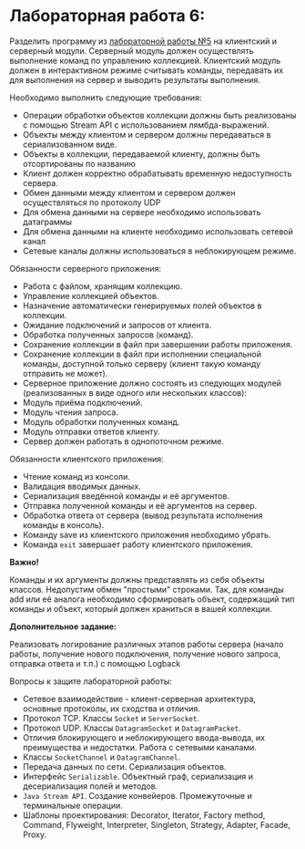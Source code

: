 # Лабораторная работа 6: 

Разделить программу из [лабораторной работы №5](lab5.md) на клиентский и серверный модули. Серверный модуль должен осуществлять 
выполнение команд по управлению коллекцией. Клиентский модуль должен в интерактивном режиме считывать команды, передавать 
их для выполнения на сервер и выводить результаты выполнения.

Необходимо выполнить следующие требования:

- Операции обработки объектов коллекции должны быть реализованы с помощью Stream API с использованием лямбда-выражений.
- Объекты между клиентом и сервером должны передаваться в сериализованном виде.
- Объекты в коллекции, передаваемой клиенту, должны быть отсортированы по названию
- Клиент должен корректно обрабатывать временную недоступность сервера.
- Обмен данными между клиентом и сервером должен осуществляться по протоколу UDP
- Для обмена данными на сервере необходимо использовать датаграммы
- Для обмена данными на клиенте необходимо использовать сетевой канал
- Сетевые каналы должны использоваться в неблокирующем режиме.

Обязанности серверного приложения:

- Работа с файлом, хранящим коллекцию.
- Управление коллекцией объектов.
- Назначение автоматически генерируемых полей объектов в коллекции.
- Ожидание подключений и запросов от клиента.
- Обработка полученных запросов (команд).
- Сохранение коллекции в файл при завершении работы приложения.
- Сохранение коллекции в файл при исполнении специальной команды, доступной только серверу (клиент такую команду отправить не может).
- Серверное приложение должно состоять из следующих модулей (реализованных в виде одного или нескольких классов):
- Модуль приёма подключений.
- Модуль чтения запроса.
- Модуль обработки полученных команд.
- Модуль отправки ответов клиенту.
- Сервер должен работать в однопоточном режиме.

Обязанности клиентского приложения:

- Чтение команд из консоли.
- Валидация вводимых данных.
- Сериализация введённой команды и её аргументов.
- Отправка полученной команды и её аргументов на сервер.
- Обработка ответа от сервера (вывод результата исполнения команды в консоль).
- Команду save из клиентского приложения необходимо убрать.
- Команда `exit` завершает работу клиентского приложения.

**Важно!** 

Команды и их аргументы должны представлять из себя объекты классов. Недопустим обмен "простыми" строками. Так, для команды add или её аналога необходимо сформировать объект, содержащий тип команды и объект, который должен храниться в вашей коллекции.

**Дополнительное задание:**

Реализовать логирование различных этапов работы сервера (начало работы, получение нового подключения, получение нового запроса, отправка ответа и т.п.) с помощью Logback

Вопросы к защите лабораторной работы:

- Сетевое взаимодействие - клиент-серверная архитектура, основные протоколы, их сходства и отличия.
- Протокол TCP. Классы `Socket` и `ServerSocket`.
- Протокол UDP. Классы `DatagramSocket` и `DatagramPacket`.
- Отличия блокирующего и неблокирующего ввода-вывода, их преимущества и недостатки. Работа с сетевыми каналами.
- Классы `SocketChannel` и `DatagramChannel`.
- Передача данных по сети. Сериализация объектов.
- Интерфейс `Serializable`. Объектный граф, сериализация и десериализация полей и методов.
- `Java Stream API`. Создание конвейеров. Промежуточные и терминальные операции.
- Шаблоны проектирования: Decorator, Iterator, Factory method, Command, Flyweight, Interpreter, Singleton, Strategy, Adapter, Facade, Proxy.



